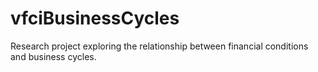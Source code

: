 # vfciBusinessCycles
Research project exploring the relationship between financial conditions and business cycles.
